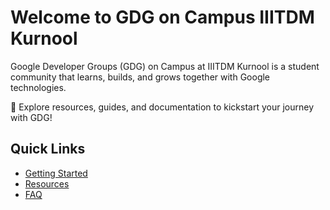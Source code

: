 # Welcome to GDG on Campus IIITDM Kurnool

Google Developer Groups (GDG) on Campus at IIITDM Kurnool is a student community that learns, builds, and grows together with Google technologies.

🚀 Explore resources, guides, and documentation to kickstart your journey with GDG!

## Quick Links

- [Getting Started](getting-started.md)
- [Resources](features/resources.md)
- [FAQ](support/faq.md)
